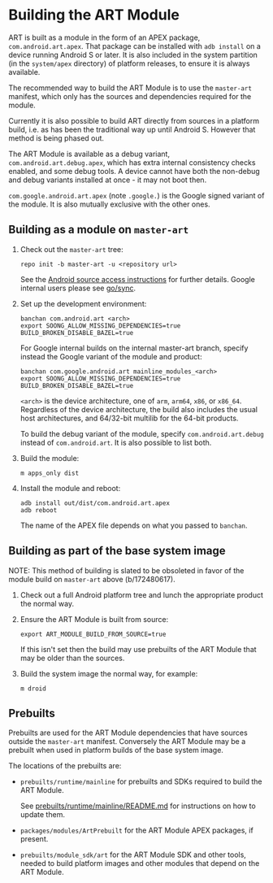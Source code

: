 # Building the ART Module

ART is built as a module in the form of an APEX package, `com.android.art.apex`.
That package can be installed with `adb install` on a device running Android S
or later. It is also included in the system partition (in the `system/apex`
directory) of platform releases, to ensure it is always available.

The recommended way to build the ART Module is to use the `master-art` manifest,
which only has the sources and dependencies required for the module.

Currently it is also possible to build ART directly from sources in a platform
build, i.e. as has been the traditional way up until Android S. However that
method is being phased out.

The ART Module is available as a debug variant, `com.android.art.debug.apex`,
which has extra internal consistency checks enabled, and some debug tools. A
device cannot have both the non-debug and debug variants installed at once - it
may not boot then.

`com.google.android.art.apex` (note `.google.`) is the Google signed variant of
the module. It is also mutually exclusive with the other ones.


## Building as a module on `master-art`

1.  Check out the `master-art` tree:

    ```
    repo init -b master-art -u <repository url>
    ```

    See the [Android source access
    instructions](https://source.android.com/setup/build/downloading) for
    further details. Google internal users please see [go/sync](http://go/sync).

2.  Set up the development environment:

    ```
    banchan com.android.art <arch>
    export SOONG_ALLOW_MISSING_DEPENDENCIES=true BUILD_BROKEN_DISABLE_BAZEL=true
    ```

    For Google internal builds on the internal master-art branch, specify
    instead the Google variant of the module and product:

    ```
    banchan com.google.android.art mainline_modules_<arch>
    export SOONG_ALLOW_MISSING_DEPENDENCIES=true BUILD_BROKEN_DISABLE_BAZEL=true
    ```

    `<arch>` is the device architecture, one of `arm`, `arm64`, `x86`, or
    `x86_64`. Regardless of the device architecture, the build also includes the
    usual host architectures, and 64/32-bit multilib for the 64-bit products.

    To build the debug variant of the module, specify `com.android.art.debug`
    instead of `com.android.art`. It is also possible to list both.

3.  Build the module:

    ```
    m apps_only dist
    ```

4.  Install the module and reboot:

    ```
    adb install out/dist/com.android.art.apex
    adb reboot
    ```

    The name of the APEX file depends on what you passed to `banchan`.


## Building as part of the base system image

NOTE: This method of building is slated to be obsoleted in favor of the
module build on `master-art` above (b/172480617).

1.  Check out a full Android platform tree and lunch the appropriate product the
    normal way.

2.  Ensure the ART Module is built from source:

    ```
    export ART_MODULE_BUILD_FROM_SOURCE=true
    ```

    If this isn't set then the build may use prebuilts of the ART Module that
    may be older than the sources.

3.  Build the system image the normal way, for example:

    ```
    m droid
    ```


## Prebuilts

Prebuilts are used for the ART Module dependencies that have sources outside the
`master-art` manifest. Conversely the ART Module may be a prebuilt when used in
platform builds of the base system image.

The locations of the prebuilts are:

*  `prebuilts/runtime/mainline` for prebuilts and SDKs required to build the ART
   Module.

   See
   [prebuilts/runtime/mainline/README.md](https://android.googlesource.com/platform/prebuilts/runtime/+/master/mainline/README.md)
   for instructions on how to update them.

*  `packages/modules/ArtPrebuilt` for the ART Module APEX packages, if present.

*  `prebuilts/module_sdk/art` for the ART Module SDK and other tools, needed to
   build platform images and other modules that depend on the ART Module.
